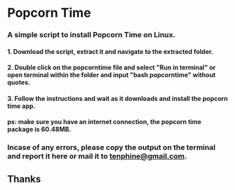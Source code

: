 # Popcorn Time
### A simple script to install Popcorn Time on Linux.

#### 1. Download the script, extract it and navigate to the extracted folder.
#### 2. Double click on the popcorntime file and select "Run in terminal" or open terminal within the folder and input "bash popcorntime" without quotes.
#### 3. Follow the instructions and wait as it downloads and install the popcorn time app.
#### ps: make sure you have an internet connection, the popcorn time package is 60.48MB.

### Incase of any errors, please copy the output on the terminal and report it here or mail it to tenphine@gmail.com.

## Thanks
